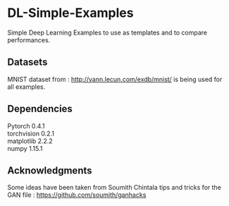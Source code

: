 # DL-Simple-Examples

Simple Deep Learning Examples to use as templates and to compare performances.

## Datasets

MNIST dataset from : http://yann.lecun.com/exdb/mnist/ is being used for all examples.

## Dependencies

Pytorch     0.4.1\
torchvision 0.2.1\
matplotlib  2.2.2\
numpy       1.15.1

## Acknowledgments

Some ideas have been taken from Soumith Chintala tips and tricks for the GAN file : https://github.com/soumith/ganhacks
